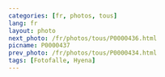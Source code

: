 ```yaml
---
categories: [fr, photos, tous]
lang: fr
layout: photo
next_photo: /fr/photos/tous/P0000436.html
picname: P0000437
prev_photo: /fr/photos/tous/P0000434.html
tags: [Fotofalle, Hyena]
---
```

